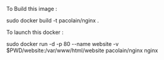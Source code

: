 To Build this image :

sudo docker build -t pacolain/nginx .

To launch this docker :

sudo docker run -d -p 80 --name website -v $PWD/website:/var/www/html/website pacolain/nginx nginx
